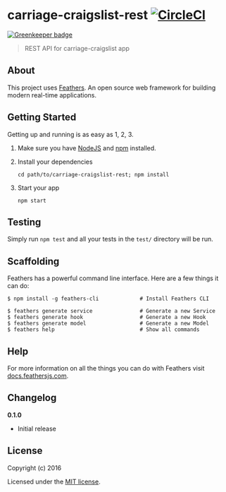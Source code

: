 # carriage-craigslist-rest [![CircleCI](https://circleci.com/gh/Jaden-Giordano/PriSale-Automated/tree/master.svg?style=svg)](https://circleci.com/gh/Jaden-Giordano/PriSale-Automated/tree/master)

[![Greenkeeper badge](https://badges.greenkeeper.io/Jaden-Giordano/PriSale-Automated.svg)](https://greenkeeper.io/)

> REST API for carriage-craigslist app

## About

This project uses [Feathers](http://feathersjs.com). An open source web framework for building modern real-time applications.

## Getting Started

Getting up and running is as easy as 1, 2, 3.

1. Make sure you have [NodeJS](https://nodejs.org/) and [npm](https://www.npmjs.com/) installed.
2. Install your dependencies

    ```
    cd path/to/carriage-craigslist-rest; npm install
    ```

3. Start your app

    ```
    npm start
    ```

## Testing

Simply run `npm test` and all your tests in the `test/` directory will be run.

## Scaffolding

Feathers has a powerful command line interface. Here are a few things it can do:

```
$ npm install -g feathers-cli             # Install Feathers CLI

$ feathers generate service               # Generate a new Service
$ feathers generate hook                  # Generate a new Hook
$ feathers generate model                 # Generate a new Model
$ feathers help                           # Show all commands
```

## Help

For more information on all the things you can do with Feathers visit [docs.feathersjs.com](http://docs.feathersjs.com).

## Changelog

__0.1.0__

- Initial release

## License

Copyright (c) 2016

Licensed under the [MIT license](LICENSE).
